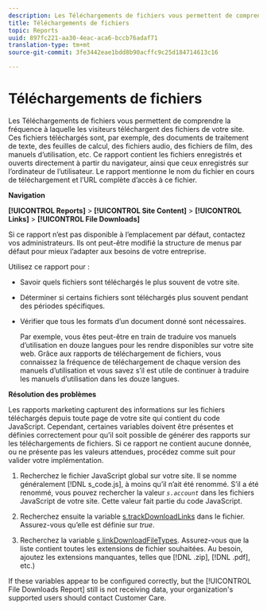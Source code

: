 ```yaml
---
description: Les Téléchargements de fichiers vous permettent de comprendre la fréquence à laquelle les visiteurs téléchargent des fichiers de votre site. Ces fichiers téléchargés sont, par exemple, des documents de traitement de texte, des feuilles de calcul, des fichiers audio, des fichiers de film, des manuels d’utilisation, etc. Ce rapport contient les fichiers enregistrés et ouverts directement à partir du navigateur, ainsi que ceux enregistrés sur l’ordinateur de l’utilisateur. Le rapport mentionne le nom du fichier en cours de téléchargement et l’URL complète d’accès à ce fichier.
title: Téléchargements de fichiers
topic: Reports
uuid: 897fc221-aa30-4eac-aca6-bccb76adaf71
translation-type: tm+mt
source-git-commit: 3fe3442eae1bdd8b90acffc9c25d184714613c16

---
```



# Téléchargements de fichiers

Les Téléchargements de fichiers vous permettent de comprendre la fréquence à laquelle les visiteurs téléchargent des fichiers de votre site. Ces fichiers téléchargés sont, par exemple, des documents de traitement de texte, des feuilles de calcul, des fichiers audio, des fichiers de film, des manuels d’utilisation, etc. Ce rapport contient les fichiers enregistrés et ouverts directement à partir du navigateur, ainsi que ceux enregistrés sur l’ordinateur de l’utilisateur. Le rapport mentionne le nom du fichier en cours de téléchargement et l’URL complète d’accès à ce fichier.

**Navigation**

**[!UICONTROL Reports]** > **[!UICONTROL Site Content]** > **[!UICONTROL Links]** > **[!UICONTROL File Downloads]**

Si ce rapport n’est pas disponible à l’emplacement par défaut, contactez vos administrateurs. Ils ont peut-être modifié la structure de menus par défaut pour mieux l’adapter aux besoins de votre entreprise.

Utilisez ce rapport pour :

* Savoir quels fichiers sont téléchargés le plus souvent de votre site.
* Déterminer si certains fichiers sont téléchargés plus souvent pendant des périodes spécifiques.
* Vérifier que tous les formats d’un document donné sont nécessaires.

   Par exemple, vous êtes peut-être en train de traduire vos manuels d’utilisation en douze langues pour les rendre disponibles sur votre site web. Grâce aux rapports de téléchargement de fichiers, vous connaissez la fréquence de téléchargement de chaque version des manuels d’utilisation et vous savez s’il est utile de continuer à traduire les manuels d’utilisation dans les douze langues.

**Résolution des problèmes**

Les rapports marketing capturent des informations sur les fichiers téléchargés depuis toute page de votre site qui contient du code JavaScript. Cependant, certaines variables doivent être présentes et définies correctement pour qu’il soit possible de générer des rapports sur les téléchargements de fichiers. Si ce rapport ne contient aucune donnée, ou ne présente pas les valeurs attendues, procédez comme suit pour valider votre implémentation.

1. Recherchez le fichier JavaScript global sur votre site. Il se nomme généralement [!DNL s_code.js], à moins qu’il n’ait été renommé. S’il a été renommé, vous pouvez rechercher la valeur *`s.account`* dans les fichiers JavaScript de votre site. Cette valeur fait partie du code JavaScript.

1. Recherchez ensuite la variable [s.trackDownloadLinks](https://docs.adobe.com/content/help/fr-FR/analytics/implementation/vars/config-vars/trackdownloadlinks.html) dans le fichier. Assurez-vous qu’elle est définie sur *true*.

1. Recherchez la variable [s.linkDownloadFileTypes](https://docs.adobe.com/content/help/fr-FR/analytics/implementation/vars/config-vars/linkdownloadfiletypes.html). Assurez-vous que la liste contient toutes les extensions de fichier souhaitées. Au besoin, ajoutez les extensions manquantes, telles que [!DNL .zip], [!DNL .pdf], etc.)

If these variables appear to be configured correctly, but the [!UICONTROL File Downloads Report] still is not receiving data, your organization&#39;s supported users should contact Customer Care.
